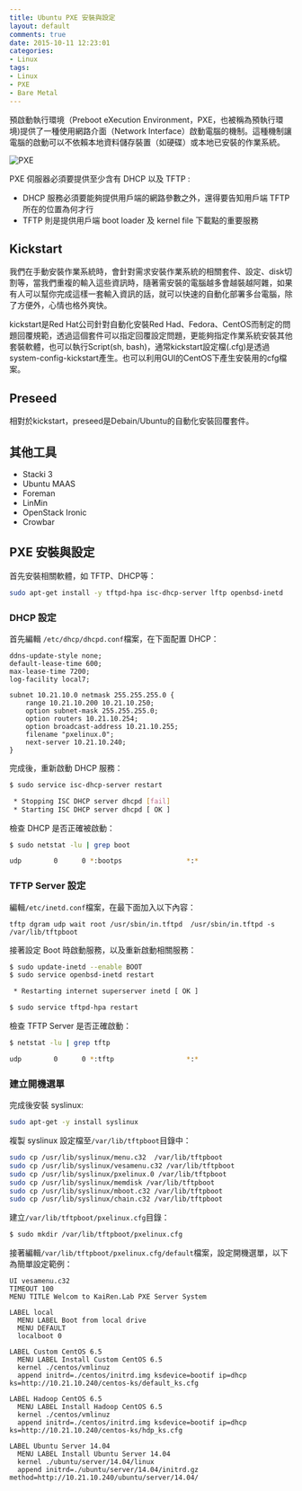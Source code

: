 ```yaml
---
title: Ubuntu PXE 安裝與設定
layout: default
comments: true
date: 2015-10-11 12:23:01
categories:
- Linux
tags:
- Linux
- PXE
- Bare Metal
---
```

預啟動執行環境（Preboot eXecution Environment，PXE，也被稱為預執行環境)提供了一種使用網路介面（Network Interface）啟動電腦的機制。這種機制讓電腦的啟動可以不依賴本地資料儲存裝置（如硬碟）或本地已安裝的作業系統。

![PXE](/images/pxe.png)

<!--more-->


PXE 伺服器必須要提供至少含有 DHCP 以及 TFTP :
* DHCP 服務必須要能夠提供用戶端的網路參數之外，還得要告知用戶端 TFTP 所在的位置為何才行
* TFTP 則是提供用戶端 boot loader 及 kernel file 下載點的重要服務

## Kickstart
我們在手動安裝作業系統時，會針對需求安裝作業系統的相關套件、設定、disk切割等，當我們重複的輸入這些資訊時，隨著需安裝的電腦越多會越裝越阿雜，如果有人可以幫你完成這樣一套輸入資訊的話，就可以快速的自動化部署多台電腦，除了方便外，心情也格外爽快。

kickstart是Red Hat公司針對自動化安裝Red Had、Fedora、CentOS而制定的問題回覆規範，透過這個套件可以指定回覆設定問題，更能夠指定作業系統安裝其他套裝軟體，也可以執行Script(sh, bash)，通常kickstart設定檔(.cfg)是透過system-config-kickstart產生。也可以利用GUI的CentOS下產生安裝用的cfg檔案。

## Preseed
相對於kickstart，preseed是Debain/Ubuntu的自動化安裝回覆套件。

## 其他工具
* Stacki 3
* Ubuntu MAAS
* Foreman
* LinMin
* OpenStack Ironic
* Crowbar

## PXE 安裝與設定
首先安裝相關軟體，如 TFTP、DHCP等：
```sh
sudo apt-get install -y tftpd-hpa isc-dhcp-server lftp openbsd-inetd
```

### DHCP 設定
首先編輯 `/etc/dhcp/dhcpd.conf`檔案，在下面配置 DHCP：
```
ddns-update-style none;
default-lease-time 600;
max-lease-time 7200;
log-facility local7;

subnet 10.21.10.0 netmask 255.255.255.0 {
    range 10.21.10.200 10.21.10.250;
    option subnet-mask 255.255.255.0;
    option routers 10.21.10.254;
    option broadcast-address 10.21.10.255;
    filename "pxelinux.0";
    next-server 10.21.10.240;
}
```

完成後，重新啟動 DHCP 服務：
```sh
$ sudo service isc-dhcp-server restart

 * Stopping ISC DHCP server dhcpd [fail]
 * Starting ISC DHCP server dhcpd [ OK ]
```

檢查 DHCP 是否正確被啟動：
```sh
$ sudo netstat -lu | grep boot

udp        0      0 *:bootps                *:*
```

### TFTP Server 設定
編輯`/etc/inetd.conf`檔案，在最下面加入以下內容：
```
tftp dgram udp wait root /usr/sbin/in.tftpd  /usr/sbin/in.tftpd -s /var/lib/tftpboot
```

接著設定 Boot 時啟動服務，以及重新啟動相關服務：
```sh
$ sudo update-inetd --enable BOOT
$ sudo service openbsd-inetd restart

 * Restarting internet superserver inetd [ OK ]

$ sudo service tftpd-hpa restart
```

檢查 TFTP Server 是否正確啟動：
```sh
$ netstat -lu | grep tftp

udp        0      0 *:tftp                  *:*
```

### 建立開機選單
完成後安裝 syslinux:
```sh
sudo apt-get -y install syslinux
```

複製 syslinux 設定檔至`/var/lib/tftpboot`目錄中：
```sh
sudo cp /usr/lib/syslinux/menu.c32  /var/lib/tftpboot
sudo cp /usr/lib/syslinux/vesamenu.c32 /var/lib/tftpboot
sudo cp /usr/lib/syslinux/pxelinux.0 /var/lib/tftpboot
sudo cp /usr/lib/syslinux/memdisk /var/lib/tftpboot
sudo cp /usr/lib/syslinux/mboot.c32 /var/lib/tftpboot
sudo cp /usr/lib/syslinux/chain.c32 /var/lib/tftpboot
```

建立`/var/lib/tftpboot/pxelinux.cfg`目錄：
```sh
$ sudo mkdir /var/lib/tftpboot/pxelinux.cfg
```


接著編輯`/var/lib/tftpboot/pxelinux.cfg/default`檔案，設定開機選單，以下為簡單設定範例：
```
UI vesamenu.c32
TIMEOUT 100
MENU TITLE Welcom to KaiRen.Lab PXE Server System

LABEL local
  MENU LABEL Boot from local drive
  MENU DEFAULT
  localboot 0

LABEL Custom CentOS 6.5
  MENU LABEL Install Custom CentOS 6.5
  kernel ./centos/vmlinuz
  append initrd=./centos/initrd.img ksdevice=bootif ip=dhcp ks=http://10.21.10.240/centos-ks/default_ks.cfg

LABEL Hadoop CentOS 6.5
  MENU LABEL Install Hadoop CentOS 6.5
  kernel ./centos/vmlinuz
  append initrd=./centos/initrd.img ksdevice=bootif ip=dhcp ks=http://10.21.10.240/centos-ks/hdp_ks.cfg

LABEL Ubuntu Server 14.04
  MENU LABEL Install Ubuntu Server 14.04
  kernel ./ubuntu/server/14.04/linux
  append initrd=./ubuntu/server/14.04/initrd.gz method=http://10.21.10.240/ubuntu/server/14.04/
```
